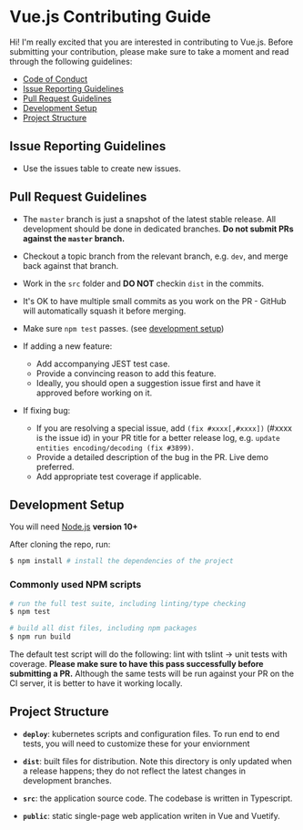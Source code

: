 # Vue.js Contributing Guide

Hi! I'm really excited that you are interested in contributing to Vue.js. Before submitting your contribution, please make sure to take a moment and read through the following guidelines:

- [Code of Conduct](./.github/CODE_OF_CONDUCT.md)
- [Issue Reporting Guidelines](#issue-reporting-guidelines)
- [Pull Request Guidelines](#pull-request-guidelines)
- [Development Setup](#development-setup)
- [Project Structure](#project-structure)

## Issue Reporting Guidelines

- Use the issues table to create new issues.

## Pull Request Guidelines

- The `master` branch is just a snapshot of the latest stable release. All development should be done in dedicated branches. **Do not submit PRs against the `master` branch.**

- Checkout a topic branch from the relevant branch, e.g. `dev`, and merge back against that branch.

- Work in the `src` folder and **DO NOT** checkin `dist` in the commits.

- It's OK to have multiple small commits as you work on the PR - GitHub will automatically squash it before merging.

- Make sure `npm test` passes. (see [development setup](#development-setup))

- If adding a new feature:
  - Add accompanying JEST test case.
  - Provide a convincing reason to add this feature. 
  - Ideally, you should open a suggestion issue first and have it approved before working on it.

- If fixing bug:
  - If you are resolving a special issue, add `(fix #xxxx[,#xxxx])` (#xxxx is the issue id) in your PR title for a better release log, e.g. `update entities encoding/decoding (fix #3899)`.
  - Provide a detailed description of the bug in the PR. Live demo preferred.
  - Add appropriate test coverage if applicable.

## Development Setup

You will need [Node.js](http://nodejs.org) **version 10+**

After cloning the repo, run:

``` bash
$ npm install # install the dependencies of the project
```

### Commonly used NPM scripts

``` bash
# run the full test suite, including linting/type checking
$ npm test

# build all dist files, including npm packages
$ npm run build
```

The default test script will do the following: lint with tslint -> unit tests with coverage. **Please make sure to have this pass successfully before submitting a PR.** Although the same tests will be run against your PR on the CI server, it is better to have it working locally.

## Project Structure

- **`deploy`**:  kubernetes scripts and configuration files. To run end to end tests, you will need to customize these for your enviornment

- **`dist`**:  built files for distribution. Note this directory is only updated when a release happens; they do not reflect the latest changes in development branches.

- **`src`**:  the application source code. The codebase is written in Typescript.

- **`public`**:   static single-page web application writen in Vue and Vuetify.

